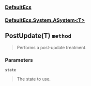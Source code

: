 ### [DefaultEcs](./DefaultEcs.md 'DefaultEcs')
### [DefaultEcs.System.ASystem&lt;T&gt;](./DefaultEcs-System-ASystem-T-.md 'DefaultEcs.System.ASystem&lt;T&gt;')
## PostUpdate(T) `method`
>Performs a post-update treatment.
### Parameters

<a name='DefaultEcs-System-ASystem-T--PostUpdate(T)-state'></a>
`state`
>The state to use.
